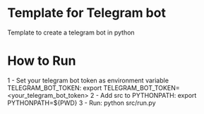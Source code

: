 # Template for Telegram bot

Template to create a telegram bot in python

# How to Run
1 - Set your telegram bot token as environment variable TELEGRAM_BOT_TOKEN:
export TELEGRAM_BOT_TOKEN=<your_telegram_bot_token>
2 - Add src to PYTHONPATH:
export PYTHONPATH=${PWD}
3 - Run:
python src/run.py
